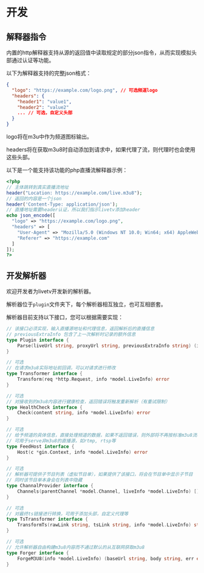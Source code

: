 # 开发

## 解释器指令

内置的http解释器支持从源的返回值中读取规定的部分json指令，从而实现模拟头部通过认证等功能。

以下为解释器支持的完整json格式：
```json
{
  "logo": "https://example.com/logo.png", // 可选频道logo
  "headers": {
    "header1": "value1",
    "header2": "value2"
    ... // 可选，自定义头部
  }
}
```

logo将在m3u中作为频道图标输出。

headers将在获取m3u8时自动添加到请求中，如果代理了流，则代理时也会使用这些头部。

以下是一个能支持该功能的php直播流解释器示例：
```php
<?php
// 主体跳转到真实直播流地址
header("Location: https://example.com/live.m3u8");
// 返回的内容是一个json
header('Content-Type: application/json');
// 直播地址需要header认证，所以我们指示livetv添加header
echo json_encode([
  "logo" => "https://example.com/logo.png",
  "headers" => [
    "User-Agent" => "Mozilla/5.0 (Windows NT 10.0; Win64; x64) AppleWebKit/537.36 (KHTML, like Gecko) Chrome/58.0.3029.110 Safari/537.3",
    "Referer" => "https://example.com"
  ]
]);
?>
```

## 开发解析器

欢迎开发者为livetv开发新的解析器。

解析器位于`plugin`文件夹下，每个解析器相互独立，也可互相嵌套。

解析器目前支持以下接口，您可以根据需要实现：

```go
// 该接口必须实现，输入直播源地址和代理信息，返回解析后的直播信息
// previousExtraInfo 包含了上一次解析时记录的额外信息
type Plugin interface {
	Parse(liveUrl string, proxyUrl string, previousExtraInfo string) (info *model.LiveInfo, error error)
}

// 可选
// 在请求m3u8实际地址前回调，可以对请求进行修改
type Transformer interface {
	Transform(req *http.Request, info *model.LiveInfo) error
}

// 可选
// 对接收到的m3u8内容进行健康检查，返回错误将触发重新解析（有重试限制）
type HealthCheck interface {
	Check(content string, info *model.LiveInfo) error
}

// 可选
// 给予频道的具体信息，直接处理频道的数据，如果不返回错误，则外部将不再按标准m3u8流程继续处理
// 可用于serve非m3u8的直播源，如rtmp, rtsp等
type FeedHost interface {
	Host(c *gin.Context, info *model.LiveInfo) error
}

// 可选
// 解析器可提供子节目列表（虚拟节目单），如果提供了该接口，将会在节目单中显示子节目
// 同时该节目单本身会在列表中隐藏
type ChannalProvider interface {
	Channels(parentChannel *model.Channel, liveInfo *model.LiveInfo) []*model.Channel
}

// 可选
// 对最终ts链接进行转换，可用于添加头部，自定义代理等
type TsTransformer interface {
	TransformTs(rawLink string, tsLink string, info *model.LiveInfo) string
}

// 可选
// 允许解析器自由构建m3u8内容而不通过默认的从互联网获取m3u8
type Forger interface {
	ForgeM3U8(info *model.LiveInfo) (baseUrl string, body string, err error)
}
```
